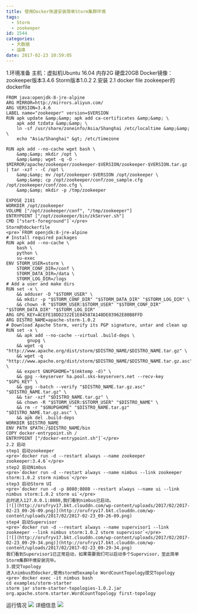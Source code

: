 ```yaml
---
title: 使用Docker快速安装简单Storm集群环境
tags:
  - Storm
  - zookeeper
id: 1544
categories:
  - 大数据
  - 运维
date: 2017-02-23 10:59:05
---
```


1.环境准备
主机：虚拟机Ubuntu 16.04 内存2G 硬盘20GB
Docker镜像：zookeeper版本3.4.6 Storm版本1.0.2
2.安装
2.1 docker file
zookeeper的dockerfile

    FROM java:openjdk-8-jre-alpine
    ARG MIRROR=http://mirrors.aliyun.com/
    ARG VERSION=3.4.6
    LABEL name="zookeeper" version=$VERSION
    RUN apk update &amp;&amp; apk add ca-certificates &amp;&amp; \
        apk add tzdata &amp;&amp; \
        ln -sf /usr/share/zoneinfo/Asia/Shanghai /etc/localtime &amp;&amp; \
        echo "Asia/Shanghai" &gt; /etc/timezone

    RUN apk add --no-cache wget bash \
        &amp;&amp; mkdir /opt \
        &amp;&amp; wget -q -O - $MIRROR/apache/zookeeper/zookeeper-$VERSION/zookeeper-$VERSION.tar.gz | tar -xzf - -C /opt \
        &amp;&amp; mv /opt/zookeeper-$VERSION /opt/zookeeper \
        &amp;&amp; cp /opt/zookeeper/conf/zoo_sample.cfg /opt/zookeeper/conf/zoo.cfg \
        &amp;&amp; mkdir -p /tmp/zookeeper

    EXPOSE 2181
    WORKDIR /opt/zookeeper
    VOLUME ["/opt/zookeeper/conf", "/tmp/zookeeper"]
    ENTRYPOINT ["/opt/zookeeper/bin/zkServer.sh"]
    CMD ["start-foreground"]`</pre>
    Storm的dockerfile
    <pre>`FROM openjdk:8-jre-alpine
    # Install required packages
    RUN apk add --no-cache \
        bash \
        python \
        su-exec
    ENV STORM_USER=storm \
        STORM_CONF_DIR=/conf \
        STORM_DATA_DIR=/data \
        STORM_LOG_DIR=/logs
    # Add a user and make dirs
    RUN set -x \
        && adduser -D "$STORM_USER" \
        && mkdir -p "$STORM_CONF_DIR" "$STORM_DATA_DIR" "$STORM_LOG_DIR" \
        && chown -R "$STORM_USER:$STORM_USER" "$STORM_CONF_DIR" "$STORM_DATA_DIR" "$STORM_LOG_DIR"
    ARG GPG_KEY=ACEFE18DD2322E1E84587A148DE03962E80B8FFD
    ARG DISTRO_NAME=apache-storm-1.0.2
    # Download Apache Storm, verify its PGP signature, untar and clean up
    RUN set -x \
        && apk add --no-cache --virtual .build-deps \
            gnupg \
        && wget -q "http://www.apache.org/dist/storm/$DISTRO_NAME/$DISTRO_NAME.tar.gz" \
        && wget -q "http://www.apache.org/dist/storm/$DISTRO_NAME/$DISTRO_NAME.tar.gz.asc" \
        && export GNUPGHOME="$(mktemp -d)" \
        && gpg --keyserver ha.pool.sks-keyservers.net --recv-key "$GPG_KEY" \
        && gpg --batch --verify "$DISTRO_NAME.tar.gz.asc" "$DISTRO_NAME.tar.gz" \
        && tar -xzf "$DISTRO_NAME.tar.gz" \
        && chown -R "$STORM_USER:$STORM_USER" "$DISTRO_NAME" \
        && rm -r "$GNUPGHOME" "$DISTRO_NAME.tar.gz" "$DISTRO_NAME.tar.gz.asc" \
        && apk del .build-deps
    WORKDIR $DISTRO_NAME
    ENV PATH $PATH:/$DISTRO_NAME/bin
    COPY docker-entrypoint.sh /
    ENTRYPOINT ["/docker-entrypoint.sh"]`</pre>
    2.2 启动
    step1 启动zookeeper
    <pre>`docker run -d --restart always --name zookeeper zookeeper:3.4.6`</pre>
    step2 启动Nimbus
    <pre>`docker run -d --restart always --name nimbus --link zookeeper storm:1.0.2 storm nimbus`</pre>
    step3 启动Storm UI
    <pre>`docker run -d -p 8080:8080 --restart always --name ui --link nimbus storm:1.0.2 storm ui`</pre>
    此时进入127.0.0.1:8080,我们看到nimbus已启动。
    [![](http://orufryv17.bkt.clouddn.com/wp-content/uploads/2017/02/2017-02-23_09-26-09.png)](http://orufryv17.bkt.clouddn.com/wp-content/uploads/2017/02/2017-02-23_09-26-09.png)
    step4 启动Supervisor
    <pre>`docker run -d --restart always --name supervisor1 --link zookeeper --link nimbus storm:1.0.2 storm supervisor`</pre>
    [![](http://orufryv17.bkt.clouddn.com/wp-content/uploads/2017/02/2017-02-23_09-29-34.png)](http://orufryv17.bkt.clouddn.com/wp-content/uploads/2017/02/2017-02-23_09-29-34.png)
    我们看到Supervisor1已正常启动，如果需要我们可以启动多个Supervisor，至此简单Storm集群环境安装完毕。
    3.提交Topology
    进入nimbus的docker,使用storm的example WordCountTopology提交Topology
    <pre>`docker exec -it nimbus bash
    cd examples/storm-starter
    storm jar storm-starter-topologies-1.0.2.jar org.apache.storm.starter.WordCountTopology first-topology

运行情况
[![](http://orufryv17.bkt.clouddn.com/wp-content/uploads/2017/02/2017-02-23_10-16-42.png)](http://orufryv17.bkt.clouddn.com/wp-content/uploads/2017/02/2017-02-23_10-16-42.png)
详细信息
[![](http://orufryv17.bkt.clouddn.com/wp-content/uploads/2017/02/2017-02-23_11-01-19.png)](http://orufryv17.bkt.clouddn.com/wp-content/uploads/2017/02/2017-02-23_11-01-19.png)